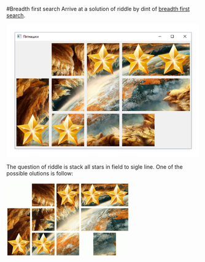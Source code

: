 #Breadth first search
Arrive at a solution of riddle by dint of [breadth first search](https://en.wikipedia.org/wiki/Breadth-first_search).

![field](https://raw.githubusercontent.com/BOPOHOB/Breadth-first-search/master/img/start.png)

The question of riddle is stack all stars in field to sigle line. One of the possible olutions is follow:

![solution movie](https://raw.githubusercontent.com/BOPOHOB/Breadth-first-search/master/img/movie.gif)
